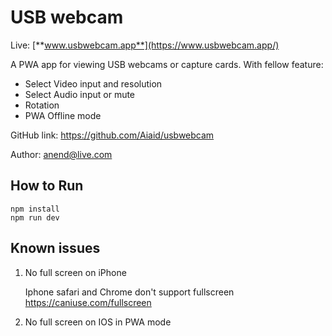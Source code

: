 # USB webcam
Live: [**www.usbwebcam.app**](https://www.usbwebcam.app/)

 A PWA app for viewing USB webcams or capture cards. 
 With fellow feature:

- Select Video input and resolution
- Select Audio input or mute
- Rotation
- PWA Offline mode

GitHub link: https://github.com/Aiaid/usbwebcam

Author: [anend@live.com](mailto:anend@live.com)



## How to Run

~~~shell
npm install
npm run dev
~~~



## Known issues

1. No full screen on iPhone

   Iphone safari and Chrome don't support fullscreen https://caniuse.com/fullscreen

2. No full screen on IOS in PWA mode
